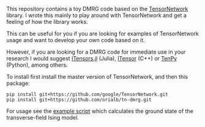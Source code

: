 This repository contains a toy DMRG code based on the [TensorNetwork](https://github.com/google/TensorNetwork) library.
I wrote this mainly to play around with TensorNetwork and get a feeling of how the library works. 

This can be useful for you if you are looking for examples of TensorNetwork usage and want to develop your own code based on it. 

However, if you are looking for a DMRG code for immediate use in your research I would suggest 
[ITensors.jl](https://github.com/ITensor/ITensors.jl) (Julia),
[ITensor](https://github.com/ITensor/ITensor) (C++) or [TenPy](https://github.com/tenpy/tenpy) (Python), among others. 

To install first install the master version of TensorNetwork, and then this package:
```
pip install git+https://github.com/google/TensorNetwork.git
pip install git+https://github.com/orialb/tn-dmrg.git
```

For usage see the [example script](examples/tfising.py) which calculates the ground state of the transverse-field Ising model.
